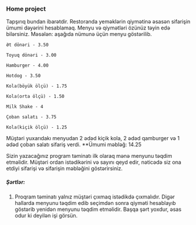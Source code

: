 ### Home project

Tapşırıq bundan ibarətdir. Restoranda yeməklərin qiymətinə əsasən sifarişin ümumi dəyərini hesablamaq. Menyu və qiymətləri özünüz təyin edə bilərsiniz.
Məsələn: aşağıda nümunə üçün menyu göstərilib.

    Ət dönəri - 3.50

    Toyuq dönəri - 3.00

    Hamburger - 4.00

    Hotdog - 3.50

    Kola(böyük ölçü) - 1.75

    Kola(orta ölçü) - 1.50

    Milk Shake - 4

    Çoban salatı - 3.75

    Kola(kiçik ölçü) - 1.25
     
     
Müştəri yuxarıdakı menyudan 2 ədəd kiçik kola, 2 ədəd qamburger və 1 ədəd çoban salatı sifariş verdi. **Ümumi məbləğ: 14.25

Sizin yazacağınız program təminatı ilk olaraq mənə menyunu təqdim etməlidir. Müştəri ordan istədikərini və sayını qeyd edir, nəticədə siz ona etdiyi sifarişi və sifarişin məbləğini göstərirsiniz.

##### Şərtlər:
1. Proqram təminatı yalnız müştəri çıxmaq istədikdə çıxmalıdır. Digər hallarda menyunu təqdim edib seçimdən sonra qiyməti hesablayıb göstərib yenidən menyunu təqdim etməlidir. Başqa şərt yoxdur, əsas odur ki deyilən işi görsün.
